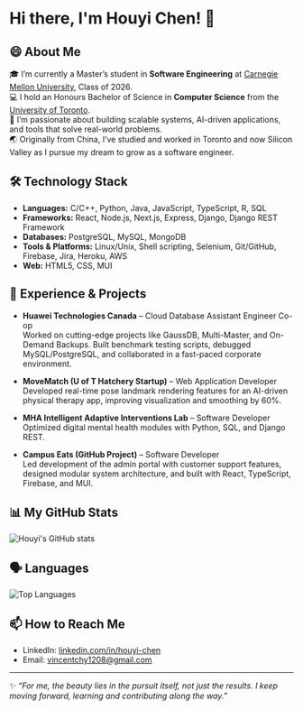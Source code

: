 # Hi there, I'm Houyi Chen! 👋

## 😄 About Me  

🎓 I’m currently a Master’s student in **Software Engineering** at [Carnegie Mellon University](https://www.cmu.edu/), Class of 2026.  
💻 I hold an Honours Bachelor of Science in **Computer Science** from the [University of Toronto](https://web.cs.toronto.edu/).  
🌱 I’m passionate about building scalable systems, AI-driven applications, and tools that solve real-world problems.  
🌏 Originally from China, I’ve studied and worked in Toronto and now Silicon Valley as I pursue my dream to grow as a software engineer.  

## 🛠 Technology Stack  

- **Languages:** C/C++, Python, Java, JavaScript, TypeScript, R, SQL  
- **Frameworks:** React, Node.js, Next.js, Express, Django, Django REST Framework  
- **Databases:** PostgreSQL, MySQL, MongoDB  
- **Tools & Platforms:** Linux/Unix, Shell scripting, Selenium, Git/GitHub, Firebase, Jira, Heroku, AWS  
- **Web:** HTML5, CSS, MUI  

## 🔭 Experience & Projects  

- **Huawei Technologies Canada** – Cloud Database Assistant Engineer Co-op  
  Worked on cutting-edge projects like GaussDB, Multi-Master, and On-Demand Backups. Built benchmark testing scripts, debugged MySQL/PostgreSQL, and collaborated in a fast-paced corporate environment.  

- **MoveMatch (U of T Hatchery Startup)** – Web Application Developer  
  Developed real-time pose landmark rendering features for an AI-driven physical therapy app, improving visualization and smoothing by 60%.  

- **MHA Intelligent Adaptive Interventions Lab** – Software Developer  
  Optimized digital mental health modules with Python, SQL, and Django REST.  

- **Campus Eats (GitHub Project)** – Software Developer  
  Led development of the admin portal with customer support features, designed modular system architecture, and built with React, TypeScript, Firebase, and MUI.  

## 📊 My GitHub Stats  

![Houyi's GitHub stats](https://github-readme-stats.vercel.app/api?username=YukiJudaiii&show_icons=true&theme=radical)  

## 🗣 Languages  

![Top Languages](https://github-readme-stats.vercel.app/api/top-langs/?username=YukiJudaiii&layout=compact&theme=radical)  

## 📫 How to Reach Me  

- LinkedIn: [linkedin.com/in/houyi-chen](https://www.linkedin.com/in/houyi-chen-0b5961231/)  
- Email: vincentchy1208@gmail.com 

---
✨ *“For me, the beauty lies in the pursuit itself, not just the results. I keep moving forward, learning and contributing along the way.”*  
